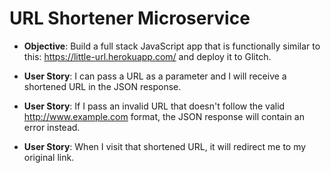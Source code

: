 # URL Shortener Microservice

 - **Objective**: Build a full stack JavaScript app that is functionally similar to this: https://little-url.herokuapp.com/ and deploy it to Glitch.

 - **User Story**: I can pass a URL as a parameter and I will receive a shortened URL in the JSON response.

 - **User Story**: If I pass an invalid URL that doesn't follow the valid http://www.example.com format, the JSON response will contain an error instead.

 - **User Story**: When I visit that shortened URL, it will redirect me to my original link.